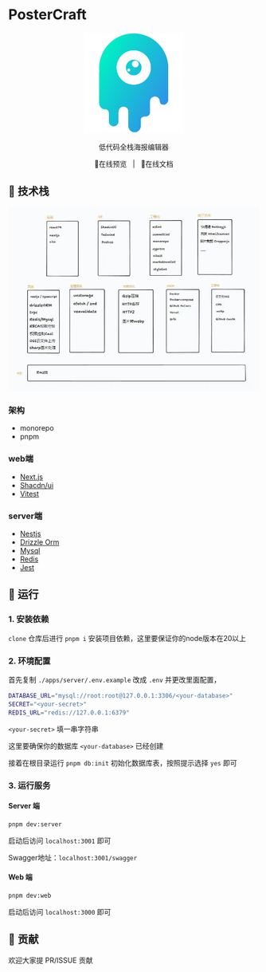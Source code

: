 # PosterCraft

<div align="center">
  <img src="./public/assets/logo.png" width="40%"/>
  <p>低代码全栈海报编辑器</p>
  <a href="https://poster-craft.leostar.top" style="text-decoration: none;">👀在线预览</a>&nbsp;&nbsp;
  |&nbsp;&nbsp;
  <a href="https://poster-craft-docs.vercel.app/" style="text-decoration: none;">📃在线文档</a>
</div>

## 🎯 技术栈

![techStack](/public/screenshot/techStack.jpg)

### 架构

- monorepo
- pnpm

### web端

- [Next.js](https://nextjs.org/)
- [Shacdn/ui](https://ui.shadcn.com/)
- [Vitest](https://vitest.dev/)

### server端

- [Nestjs](https://docs.nestjs.com/)
- [Drizzle Orm](https://orm.drizzle.team/)
- [Mysql](https://www.mysql.com/cn/)
- [Redis](https://redis.io/)
- [Jest](https://jestjs.io/)

## 🚀 运行

### 1. 安装依赖

`clone` 仓库后进行 `pnpm i` 安装项目依赖，这里要保证你的node版本在20以上

### 2. 环境配置

首先复制 `./apps/server/.env.example` 改成 `.env` 并更改里面配置，

```bash
DATABASE_URL="mysql://root:root@127.0.0.1:3306/<your-database>"
SECRET="<your-secret>"
REDIS_URL="redis://127.0.0.1:6379"
```

`<your-secret>` 填一串字符串

这里要确保你的数据库 `<your-database>` 已经创建

接着在根目录运行 `pnpm db:init` 初始化数据库表，按照提示选择 `yes` 即可

### 3. 运行服务

#### Server 端

```bash
pnpm dev:server
```

启动后访问 `localhost:3001` 即可

Swagger地址：`localhost:3001/swagger`

#### Web 端

```bash
pnpm dev:web
```

启动后访问 `localhost:3000` 即可

## 💖 贡献

欢迎大家提 PR/ISSUE 贡献
